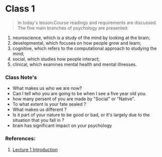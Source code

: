 Class 1 
=
>In today's lesson.Course readings and requirements are discussed. The five main branches of psychology are presented: 

1. neuroscience, which is a study of the mind by looking at the brain; 
2. developmental, which focuses on how people grow and learn; 
3. cognitive, which refers to the computational approach to studying the mind; 
4. social, which studies how people interact; 
5. clinical, which examines mental health and mental illnesses.

### Class Note's

* What makes us who we are now?
* Can I tell who you are going to be when I see a five year old you.
* how many persent of you are made by "Social" or "Native".
* To what extent is your fate sealed ?
* What makes us different ?
* Is it part of your nature to be good or bad, or it's largely due to the situation that you fall in ?
* brain has significant impact on your psychology

### References:
1. [Lecture 1 Introduction](https://oyc.yale.edu/psychology/psyc-110/lecture-1)
